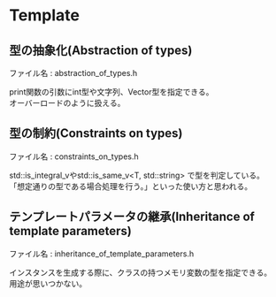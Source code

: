 # Template

## 型の抽象化(Abstraction of types)

ファイル名 : abstraction_of_types.h  

print関数の引数にint型や文字列、Vector型を指定できる。  
オーバーロードのように扱える。

## 型の制約(Constraints on types)

ファイル名 : constraints_on_types.h  

std::is_integral_v<T>やstd::is_same_v<T, std::string> で型を判定している。  
「想定通りの型である場合処理を行う。」といった使い方と思われる。  


## テンプレートパラメータの継承(Inheritance of template parameters)

ファイル名 : inheritance_of_template_parameters.h  

インスタンスを生成する際に、クラスの持つメモリ変数の型を指定できる。  
用途が思いつかない。

